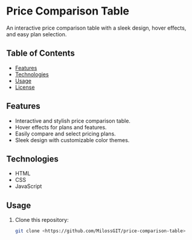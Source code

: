 # Price Comparison Table

An interactive price comparison table with a sleek design, hover effects, and easy plan selection.

## Table of Contents

- [Features](#features)
- [Technologies](#technologies)
- [Usage](#usage)
- [License](#license)

## Features

- Interactive and stylish price comparison table.
- Hover effects for plans and features.
- Easily compare and select pricing plans.
- Sleek design with customizable color themes.

## Technologies

- HTML
- CSS
- JavaScript

## Usage

1. Clone this repository:

   ```bash
   git clone <https://github.com/MilossGIT/price-comparison-table>
